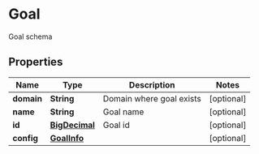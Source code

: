 

# Goal

Goal schema
## Properties

Name | Type | Description | Notes
------------ | ------------- | ------------- | -------------
**domain** | **String** | Domain where goal exists |  [optional]
**name** | **String** | Goal name |  [optional]
**id** | [**BigDecimal**](BigDecimal.md) | Goal id |  [optional]
**config** | [**GoalInfo**](GoalInfo.md) |  |  [optional]



